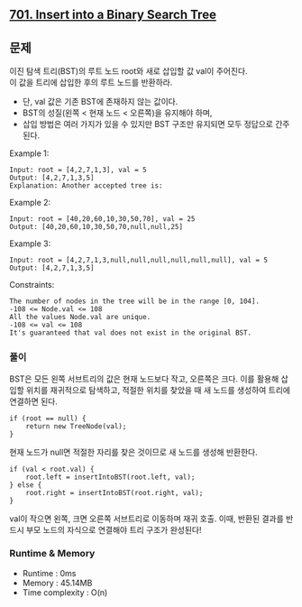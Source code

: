[701. Insert into a Binary Search Tree](https://leetcode.com/problems/insert-into-a-binary-search-tree/description/)
---

## 문제
이진 탐색 트리(BST)의 루트 노드 root와 새로 삽입할 값 val이 주어진다.<br>
이 값을 트리에 삽입한 후의 루트 노드를 반환하라.

- 단, val 값은 기존 BST에 존재하지 않는 값이다.
- BST의 성질(왼쪽 < 현재 노드 < 오른쪽)을 유지해야 하며,
- 삽입 방법은 여러 가지가 있을 수 있지만 BST 구조만 유지되면 모두 정답으로 간주된다.

Example 1:
```
Input: root = [4,2,7,1,3], val = 5
Output: [4,2,7,1,3,5]
Explanation: Another accepted tree is:
```
Example 2:
```
Input: root = [40,20,60,10,30,50,70], val = 25
Output: [40,20,60,10,30,50,70,null,null,25]
```
Example 3:
```
Input: root = [4,2,7,1,3,null,null,null,null,null,null], val = 5
Output: [4,2,7,1,3,5]
```

Constraints:
```
The number of nodes in the tree will be in the range [0, 104].
-108 <= Node.val <= 108
All the values Node.val are unique.
-108 <= val <= 108
It's guaranteed that val does not exist in the original BST.
```

### 풀이
BST은 모든 왼쪽 서브트리의 값은 현재 노드보다 작고, 오른쪽은 크다. 이를 활용해 삽입할 위치를 재귀적으로 탐색하고, 적절한 위치를 찾았을 때 새 노드를 생성하여 트리에 연결하면 된다.

```
if (root == null) {
    return new TreeNode(val);
}
```
현재 노드가 null면 적절한 자리를 찾은 것이므로 새 노드를 생성해 반환한다.

```
if (val < root.val) {
    root.left = insertIntoBST(root.left, val);
} else { 
    root.right = insertIntoBST(root.right, val);
}
```
val이 작으면 왼쪽, 크면 오른쪽 서브트리로 이동하며 재귀 호출. 이때, 반환된 결과를 반드시 부모 노드의 자식으로 연결해야 트리 구조가 완성된다!

### Runtime & Memory
- Runtime
    : 0ms
- Memory
    : 45.14MB
- Time complexity
    : O(n)